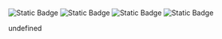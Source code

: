 # 
![Static Badge](https://img.shields.io/badge/Statement%20Coverage-100.00%-brightgreen) ![Static Badge](https://img.shields.io/badge/Branch%20Coverage-NaN%-brightgreen) ![Static Badge](https://img.shields.io/badge/Function%20Coverage-NaN%-brightgreen) ![Static Badge](https://img.shields.io/badge/Line%20Coverage-100.00%-brightgreen)
      
undefined